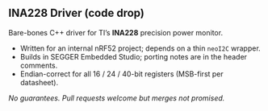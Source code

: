 ## INA228 Driver (code drop)

Bare-bones C++ driver for TI’s **INA228** precision power monitor.

* Written for an internal nRF52 project; depends on a thin `neoI2C` wrapper.  
* Builds in SEGGER Embedded Studio; porting notes are in the header comments.  
* Endian-correct for all 16 / 24 / 40-bit registers (MSB-first per datasheet).

_No guarantees. Pull requests welcome but merges not promised._

